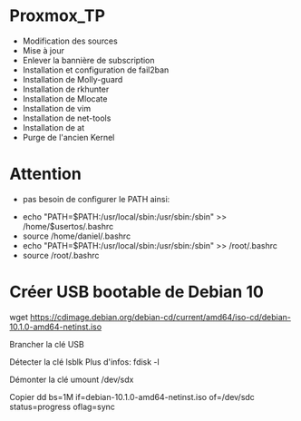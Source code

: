 # Proxmox_TP
* Modification des sources
* Mise à jour
* Enlever la bannière de subscription
* Installation et configuration de fail2ban
* Installation de Molly-guard
* Installation de rkhunter
* Installation de Mlocate
* Installation de vim
* Installation de net-tools
* Installation de at
* Purge de l'ancien Kernel

# Attention
* pas besoin de configurer le PATH ainsi:
- echo "PATH=$PATH:/usr/local/sbin:/usr/sbin:/sbin" >> /home/$usertos/.bashrc
- source /home/daniel/.bashrc
- echo "PATH=$PATH:/usr/local/sbin:/usr/sbin:/sbin" >> /root/.bashrc 
- source /root/.bashrc

# Créer USB bootable de Debian 10
wget https://cdimage.debian.org/debian-cd/current/amd64/iso-cd/debian-10.1.0-amd64-netinst.iso

Brancher la clé USB

Détecter la clé
lsblk
Plus d'infos: fdisk -l

Démonter la clé
umount /dev/sdx

Copier
dd bs=1M if=debian-10.1.0-amd64-netinst.iso of=/dev/sdc status=progress oflag=sync
